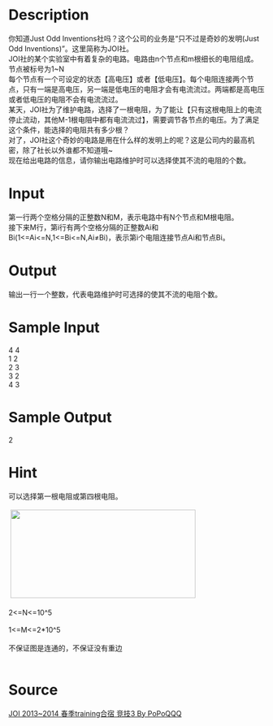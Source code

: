 
# Description

<div class="content"><div>你知道Just Odd Inventions社吗？这个公司的业务是“只不过是奇妙的发明(Just Odd Inventions)”。这里简称为JOI社。</div>
<div>JOI社的某个实验室中有着复杂的电路。电路由n个节点和m根细长的电阻组成。节点被标号为1~N</div>
<div>每个节点有一个可设定的状态【高电压】或者【低电压】。每个电阻连接两个节点，只有一端是高电压，另一端是低电压的电阻才会有电流流过。两端都是高电压或者低电压的电阻不会有电流流过。</div>
<div>某天，JOI社为了维护电路，选择了一根电阻，为了能让【只有这根电阻上的电流停止流动，其他M-1根电阻中都有电流流过】，需要调节各节点的电压。为了满足这个条件，能选择的电阻共有多少根？</div>
<div>对了，JOI社这个奇妙的电路是用在什么样的发明上的呢？这是公司内的最高机密，除了社长以外谁都不知道哦~</div>
<div>现在给出电路的信息，请你输出电路维护时可以选择使其不流的电阻的个数。</div>
<p></p></div>

# Input

<div class="content"><div>第一行两个空格分隔的正整数N和M，表示电路中有N个节点和M根电阻。</div>
<div>接下来M行，第i行有两个空格分隔的正整数Ai和Bi(1&lt;=Ai&lt;=N,1&lt;=Bi&lt;=N,Ai≠Bi)，表示第i个电阻连接节点Ai和节点Bi。</div>
<p></p></div>

# Output

<div class="content"><div>输出一行一个整数，代表电路维护时可选择的使其不流的电阻个数。</div>
<p></p></div>

# Sample Input

<div class="content"><span class="sampledata">4 4<br/>
1 2<br/>
2 3<br/>
3 2<br/>
4 3</span></div>

# Sample Output

<div class="content"><span class="sampledata">2</span></div>

# Hint

<div class="content"><p></p><div>可以选择第一根电阻或第四根电阻。</div><br/>
<div> <img src="source/bzoj/4238/img/aHR0cHM6Ly9seWRzeS5jb20vSnVkZ2VPbmxpbmUvdXBsb2FkLzIwMTUwOC9iYi5qcGc=.jpg" width="364" height="174" alt=""/></div><br/>
<div>2&lt;=N&lt;=10^5</div><br/>
<div>1&lt;=M&lt;=2*10^5</div><br/>
<div>不保证图是连通的，不保证没有重边</div><br/>
<p></p><p></p></div>

# Source

<div class="content"><p><a href="problemset.php?search=JOI 2013~2014 春季training合宿 竞技3 By PoPoQQQ">JOI 2013~2014 春季training合宿 竞技3 By PoPoQQQ</a></p></div>

